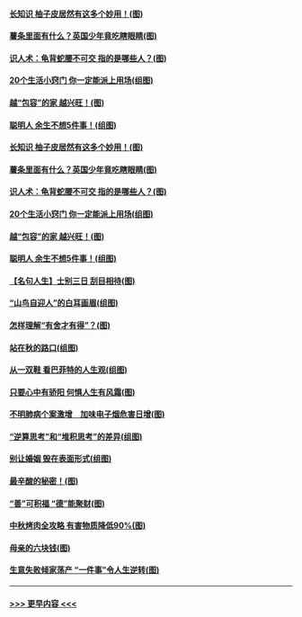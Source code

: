 #### [长知识 柚子皮居然有这多个妙用！(图)](../pages/p8/907425.md?t=09172111) 
#### [薯条里面有什么？英国少年竟吃瞎眼睛(图)](../pages/p8/907381.md?t=09172111) 
#### [识人术：龟背蛇腰不可交 指的是哪些人？(图)](../pages/p8/907503.md?t=09172111) 
#### [20个生活小窍门 你一定能派上用场(组图)](../pages/p8/907510.md?t=09172111) 
#### [越“包容”的家 越兴旺！(图)](../pages/p8/907328.md?t=09172111) 
#### [聪明人 余生不想5件事！(组图)](../pages/p8/907364.md?t=09172111) 
#### [长知识 柚子皮居然有这多个妙用！(图)](../pages/p8/907425.md?t=09172111) 
#### [薯条里面有什么？英国少年竟吃瞎眼睛(图)](../pages/p8/907381.md?t=09172111) 
#### [识人术：龟背蛇腰不可交 指的是哪些人？(图)](../pages/p8/907503.md?t=09172111) 
#### [20个生活小窍门 你一定能派上用场(组图)](../pages/p8/907510.md?t=09172111) 
#### [越“包容”的家 越兴旺！(图)](../pages/p8/907328.md?t=09172111) 
#### [聪明人 余生不想5件事！(组图)](../pages/p8/907364.md?t=09172111) 
#### [【名句人生】士别三日 刮目相待(图)](../pages/p8/906988.md?t=09172111) 
#### [“山鸟自迎人”的白耳画眉(组图)](../pages/p8/907332.md?t=09172111) 
#### [怎样理解“有舍才有得”？(图)](../pages/p8/906872.md?t=09172111) 
#### [站在秋的路口(组图)](../pages/p8/906914.md?t=09172111) 
#### [从一双鞋 看巴菲特的人生观(组图)](../pages/p8/907311.md?t=09172111) 
#### [只要心中有骄阳 何惧人生有风霜(图)](../pages/p8/907320.md?t=09172111) 
#### [不明肺病个案激增　加味电子烟危害日增(图)](../pages/p8/907307.md?t=09172111) 
#### [“逆算思考”和“堆积思考”的差异(组图)](../pages/p8/907229.md?t=09172111) 
#### [别让婚姻 毁在表面形式(组图)](../pages/p8/907118.md?t=09172111) 
#### [最辛酸的秘密！(图)](../pages/p8/906327.md?t=09172111) 
#### [“善”可积福 “德”能聚财(图)](../pages/p8/906906.md?t=09172111) 
#### [中秋烤肉全攻略 有害物质降低90%(图)](../pages/p8/907227.md?t=09172111) 
#### [母亲的六块钱(图)](../pages/p8/907107.md?t=09172111) 
#### [生意失败倾家荡产 “一件事”令人生逆转(图)](../pages/p8/907101.md?t=09172111) 

----
#### [ >>> 更早内容 <<< ](../indexes/p8-earlier.md)
